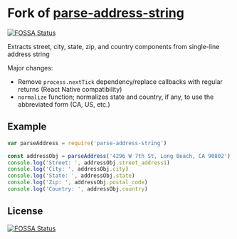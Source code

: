 # Fork of [parse-address-string](https://github.com/fluffybunnies/parse-address-string)
[![FOSSA Status](https://app.fossa.io/api/projects/git%2Bgithub.com%2FDelightfulStudio%2Fparse-address-string.svg?type=shield)](https://app.fossa.io/projects/git%2Bgithub.com%2FDelightfulStudio%2Fparse-address-string?ref=badge_shield)

Extracts street, city, state, zip, and country components from single-line address string

Major changes:
 - Remove `process.nextTick` dependency/replace callbacks with regular returns (React Native compatibility)
 - `normalize` function; normalizes state and country, if any, to use the abbreviated form (CA, US, etc.)

## Example
```javascript
var parseAddress = require('parse-address-string')

const addressObj = parseAddress('4296 W 7th St, Long Beach, CA 90802')
console.log('Street: ', addressObj.street_address1)
console.log('City: ', addressObj.city)
console.log('State: ', addressObj.state)
console.log('Zip: ', addressObj.postal_code)
console.log('Country: ', addressObj.country)
```


## License
[![FOSSA Status](https://app.fossa.io/api/projects/git%2Bgithub.com%2FDelightfulStudio%2Fparse-address-string.svg?type=large)](https://app.fossa.io/projects/git%2Bgithub.com%2FDelightfulStudio%2Fparse-address-string?ref=badge_large)